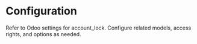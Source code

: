 # Configuration

Refer to Odoo settings for account_lock. Configure related models, access rights, and options as needed.
